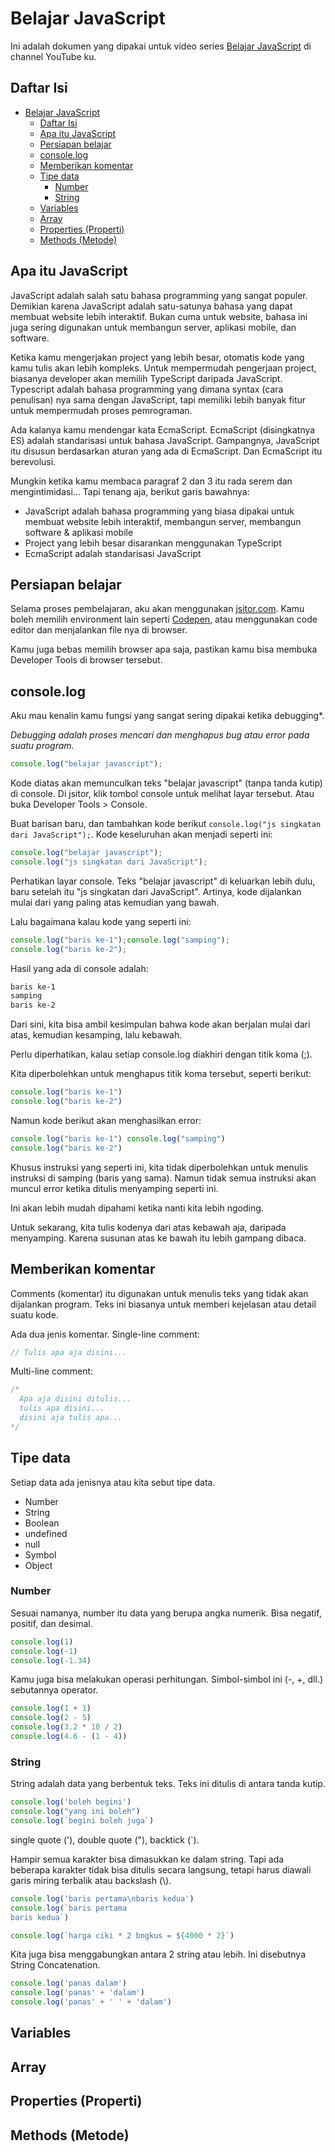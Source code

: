 # Belajar JavaScript

Ini adalah dokumen yang dipakai untuk video series [Belajar JavaScript](https://youtube.com/playlist?list=PLJqG5Qok4qr0ncLt-omRe6mt6tFsXTSXU) di channel YouTube ku.

## Daftar Isi

- [Belajar JavaScript](#belajar-javascript)
  - [Daftar Isi](#daftar-isi)
  - [Apa itu JavaScript](#apa-itu-javascript)
  - [Persiapan belajar](#persiapan-belajar)
  - [console.log](#consolelog)
  - [Memberikan komentar](#memberikan-komentar)
  - [Tipe data](#tipe-data)
    - [Number](#number)
    - [String](#string)
  - [Variables](#variables)
  - [Array](#array)
  - [Properties (Properti)](#properties-properti)
  - [Methods (Metode)](#methods-metode)

## Apa itu JavaScript

JavaScript adalah salah satu bahasa programming yang sangat populer. Demikian karena JavaScript adalah satu-satunya bahasa yang dapat membuat website lebih interaktif. Bukan cuma untuk website, bahasa ini juga sering digunakan untuk membangun server, aplikasi mobile, dan software.

Ketika kamu mengerjakan project yang lebih besar, otomatis kode yang kamu tulis akan lebih kompleks. Untuk mempermudah pengerjaan project, biasanya developer akan memilih TypeScript daripada JavaScript. Typescript adalah bahasa programming yang dimana syntax (cara penulisan) nya sama dengan JavaScript, tapi memiliki lebih banyak fitur untuk mempermudah proses pemrograman.

Ada kalanya kamu mendengar kata EcmaScript. EcmaScript (disingkatnya ES) adalah standarisasi untuk bahasa JavaScript. Gampangnya, JavaScript itu disusun berdasarkan aturan yang ada di EcmaScript. Dan EcmaScript itu berevolusi.

Mungkin ketika kamu membaca paragraf 2 dan 3 itu rada serem dan mengintimidasi... Tapi tenang aja, berikut garis bawahnya:

- JavaScript adalah bahasa programming yang biasa dipakai untuk membuat website lebih interaktif, membangun server, membangun software & aplikasi mobile
- Project yang lebih besar disarankan menggunakan TypeScript
- EcmaScript adalah standarisasi JavaScript

## Persiapan belajar

Selama proses pembelajaran, aku akan menggunakan [jsitor.com](https://jsitor.com/). Kamu boleh memilih environment lain seperti [Codepen](https://codepen.io/), atau menggunakan code editor dan menjalankan file nya di browser.

Kamu juga bebas memilih browser apa saja, pastikan kamu bisa membuka Developer Tools di browser tersebut.

## console.log

Aku mau kenalin kamu fungsi yang sangat sering dipakai ketika debugging*.

_Debugging adalah proses mencari dan menghapus bug atau error pada suatu program._

```js
console.log("belajar javascript");
```

Kode diatas akan memunculkan teks "belajar javascript" (tanpa tanda kutip) di console. Di jsitor, klik tombol console untuk melihat layar tersebut. Atau buka Developer Tools > Console.

Buat barisan baru, dan tambahkan kode berikut `console.log("js singkatan dari JavaScript");`. Kode keseluruhan akan menjadi seperti ini:

```js
console.log("belajar javascript");
console.log("js singkatan dari JavaScript");
```

Perhatikan layar console. Teks "belajar javascript" di keluarkan lebih dulu, baru setelah itu "js singkatan dari JavaScript". Artinya, kode dijalankan mulai dari yang paling atas kemudian yang bawah.

Lalu bagaimana kalau kode yang seperti ini:

```js
console.log("baris ke-1");console.log("samping");
console.log("baris ke-2");
```

Hasil yang ada di console adalah:

```txt
baris ke-1
samping
baris ke-2
```

Dari sini, kita bisa ambil kesimpulan bahwa kode akan berjalan mulai dari atas, kemudian kesamping, lalu kebawah.

Perlu diperhatikan, kalau setiap console.log diakhiri dengan titik koma (;).

Kita diperbolehkan untuk menghapus titik koma tersebut, seperti berikut:

```js
console.log("baris ke-1")
console.log("baris ke-2")
```

Namun kode berikut akan menghasilkan error:

```js
console.log("baris ke-1") console.log("samping")
console.log("baris ke-2")
```

Khusus instruksi yang seperti ini, kita tidak diperbolehkan untuk menulis instruksi di samping (baris yang sama). Namun tidak semua instruksi akan muncul error ketika ditulis menyamping seperti ini.

Ini akan lebih mudah dipahami ketika nanti kita lebih ngoding.

Untuk sekarang, kita tulis kodenya dari atas kebawah aja, daripada menyamping. Karena susunan atas ke bawah itu lebih gampang dibaca.

## Memberikan komentar

Comments (komentar) itu digunakan untuk menulis teks yang tidak akan dijalankan program. Teks ini biasanya untuk memberi kejelasan atau detail suatu kode.

Ada dua jenis komentar. Single-line comment:

```js
// Tulis apa aja disini...
```

Multi-line comment:

```js
/*
  Apa aja disini ditulis...
  tulis apa disini...
  disini aja tulis apa...
*/
```

## Tipe data

Setiap data ada jenisnya atau kita sebut tipe data.

- Number
- String
- Boolean
- undefined
- null
- Symbol
- Object

### Number

Sesuai namanya, number itu data yang berupa angka numerik. Bisa negatif, positif, dan desimal.

```js
console.log(1)
console.log(-1)
console.log(-1.34)
```

Kamu juga bisa melakukan operasi perhitungan. Simbol-simbol ini (-, +, dll.) sebutannya operator.

```js
console.log(1 + 1)
console.log(2 - 5)
console.log(3.2 * 10 / 2)
console.log(4.6 - (1 - 4))
```

### String

String adalah data yang berbentuk teks. Teks ini ditulis di antara tanda kutip.

```js
console.log('boleh begini')
console.log("yang ini boleh")
console.log(`begini boleh juga`)
```

single quote ('), double quote ("), backtick (`).

Hampir semua karakter bisa dimasukkan ke dalam string. Tapi ada beberapa karakter tidak bisa ditulis secara langsung, tetapi harus diawali garis miring terbalik atau backslash (\\).

<!-- misal lagi bikin pantun -->
```js
console.log('baris pertama\nbaris kedua')
console.log(`baris pertama
baris kedua`)

console.log(`harga ciki * 2 bngkus = ${4000 * 2}`)

```

Kita juga bisa menggabungkan antara 2 string atau lebih. Ini disebutnya String Concatenation.

```js
console.log('panas dalam')
console.log('panas' + 'dalam')
console.log('panas' + ' ' + 'dalam')
```

## Variables

## Array

## Properties (Properti)

## Methods (Metode)
